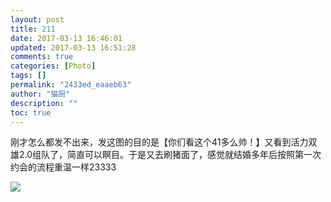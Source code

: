 ```yaml
---
layout: post
title: 211
date: 2017-03-13 16:46:01
updated: 2017-03-13 16:51:28
comments: true
categories: [Photo]
tags: []
permalink: "2433ed_eaaeb63"
author: "猫厨"
description: ""
toc: true
---
```


<p>刚才怎么都发不出来，发这图的目的是【你们看这个41多么帅！】又看到活力双雄2.0组队了，简直可以瞑目。于是又去刷猪面了，感觉就结婚多年后按照第一次约会的流程重温一样23333</p>

![](https://imglf1.nos.netease.com/img/cVZNdzJtQk9JV2NyUWtiS3dzUmJ5eE5aQzYyd1VuVHJhSU8ySm90U2s4V0gzWjI5cG80dWdRPT0.jpg)